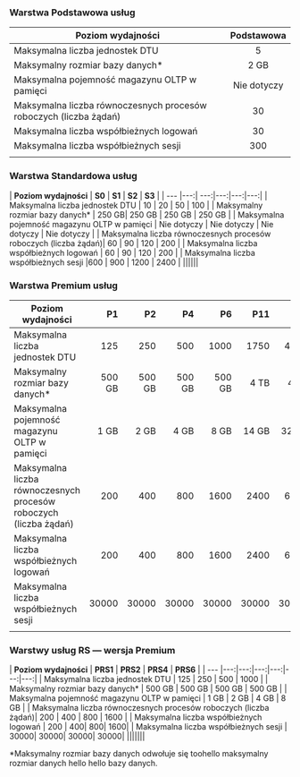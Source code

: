 <!--
Used in:
sql-database-performance-guidance.md  
sql-database-resource-limits.md
sql-database-service-tiers.md  
-->

### <a name="basic-service-tier"></a>Warstwa Podstawowa usług
| **Poziom wydajności** | **Podstawowa** |
| --- | :---: |
| Maksymalna liczba jednostek DTU | 5 |
| Maksymalny rozmiar bazy danych* |2 GB|
| Maksymalna pojemność magazynu OLTP w pamięci |Nie dotyczy |
| Maksymalna liczba równoczesnych procesów roboczych (liczba żądań) |30 |
| Maksymalna liczba współbieżnych logowań |30 |
| Maksymalna liczba współbieżnych sesji |300 |
|||

### <a name="standard-service-tier"></a>Warstwa Standardowa usług
| **Poziom wydajności** | **S0** | **S1** | **S2** | **S3** |
| --- |---:| ---:|---:|---:|---:|
| Maksymalna liczba jednostek DTU | 10 | 20 | 50 | 100 |
| Maksymalny rozmiar bazy danych* | 250 GB| 250 GB | 250 GB | 250 GB |
| Maksymalna pojemność magazynu OLTP w pamięci | Nie dotyczy | Nie dotyczy | Nie dotyczy | Nie dotyczy |
| Maksymalna liczba równoczesnych procesów roboczych (liczba żądań)| 60 | 90 | 120 | 200 |
| Maksymalna liczba współbieżnych logowań | 60 | 90 | 120 | 200 |
| Maksymalna liczba współbieżnych sesji |600 | 900 | 1200 | 2400 |
||||||

### <a name="premium-service-tier"></a>Warstwa Premium usług 
| **Poziom wydajności** | **P1** | **P2** | **P4** | **P6** | **P11** | **P15** | 
| --- |---:|---:|---:|---:|---:|---:|
| Maksymalna liczba jednostek DTU | 125 | 250 | 500 | 1000 | 1750 | 4000 |
| Maksymalny rozmiar bazy danych* | 500 GB | 500 GB | 500 GB | 500 GB | 4 TB | 4 TB |
| Maksymalna pojemność magazynu OLTP w pamięci | 1 GB | 2 GB | 4 GB | 8 GB | 14 GB | 32 GB |
| Maksymalna liczba równoczesnych procesów roboczych (liczba żądań)| 200 | 400 | 800 | 1600 | 2400 | 6400 |
| Maksymalna liczba współbieżnych logowań | 200 | 400| 800| 1600| 2400| 6400 |
| Maksymalna liczba współbieżnych sesji | 30000| 30000| 30000| 30000| 30000| 30000 |
|||||||

### <a name="premium-rs-service-tier"></a>Warstwy usług RS — wersja Premium 
| **Poziom wydajności** | **PRS1** | **PRS2** | **PRS4** | **PRS6** |
| --- |---:|---:|---:|---:|---:|---:|
| Maksymalna liczba jednostek DTU | 125 | 250 | 500 | 1000 |
| Maksymalny rozmiar bazy danych* | 500 GB | 500 GB | 500 GB | 500 GB |
| Maksymalna pojemność magazynu OLTP w pamięci | 1 GB | 2 GB | 4 GB | 8 GB |
| Maksymalna liczba równoczesnych procesów roboczych (liczba żądań)| 200 | 400 | 800 | 1600 |
| Maksymalna liczba współbieżnych logowań | 200 | 400| 800| 1600|
| Maksymalna liczba współbieżnych sesji | 30000| 30000| 30000| 30000|
|||||||

\*Maksymalny rozmiar bazy danych odwołuje się toohello maksymalny rozmiar danych hello hello bazy danych. 
